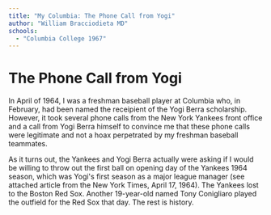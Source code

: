 ```yaml
---
title: "My Columbia: The Phone Call from Yogi"
author: "William Bracciodieta MD"
schools:
  - "Columbia College 1967"
---
```


# The Phone Call from Yogi

In April of 1964, I was a freshman baseball player at Columbia who, in February, had been named the receipient of the Yogi Berra scholarship. However, it took several phone calls from the New York Yankees front office and a call from Yogi Berra himself to convince me that these phone calls were legitimate and not a hoax perpetrated by my freshman baseball teammates.

As it turns out, the Yankees and Yogi Berra actually were asking if I would be willing to throw out the first ball on opening day of the Yankees 1964 season, which was Yogi's first season as a major league manager (see attached article from the New York Times, April 17, 1964). The Yankees lost to the Boston Red Sox. Another 19-year-old named Tony Conigliaro played the outfield for the Red Sox that day. The rest is history.
